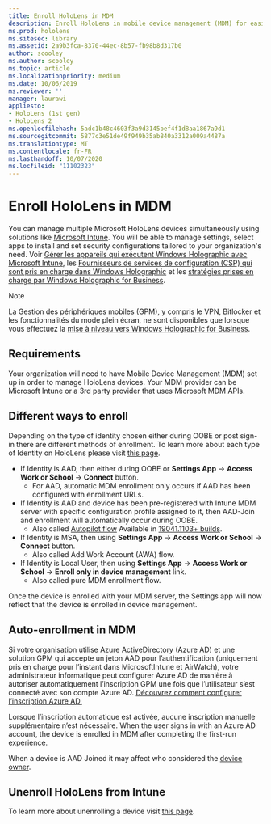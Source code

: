 ```yaml
---
title: Enroll HoloLens in MDM
description: Enroll HoloLens in mobile device management (MDM) for easier management of multiple devices.
ms.prod: hololens
ms.sitesec: library
ms.assetid: 2a9b3fca-8370-44ec-8b57-fb98b8d317b0
author: scooley
ms.author: scooley
ms.topic: article
ms.localizationpriority: medium
ms.date: 10/06/2019
ms.reviewer: ''
manager: laurawi
appliesto:
- HoloLens (1st gen)
- HoloLens 2
ms.openlocfilehash: 5adc1b48c4603f3a9d3145bef4f1d8aa1867a9d1
ms.sourcegitcommit: 5877c3e51de49f949b35ab840a3312a009a4487a
ms.translationtype: MT
ms.contentlocale: fr-FR
ms.lasthandoff: 10/07/2020
ms.locfileid: "11102323"
---
```

# Enroll HoloLens in MDM

You can manage multiple Microsoft HoloLens devices simultaneously using solutions like [Microsoft Intune](https://docs.microsoft.com/intune/windows-holographic-for-business). You will be able to manage settings, select apps to install and set security configurations tailored to your organization's need. Voir [Gérer les appareils qui exécutent Windows Holographic avec Microsoft Intune](https://docs.microsoft.com/intune/windows-holographic-for-business), les [Fournisseurs de services de configuration (CSP) qui sont pris en charge dans Windows Holographic](https://msdn.microsoft.com/windows/hardware/commercialize/customize/mdm/configuration-service-provider-reference#hololens) et les [stratégies prises en charge par Windows Holographic for Business](https://msdn.microsoft.com/windows/hardware/commercialize/customize/mdm/policy-configuration-service-provider#hololenspolicies).

> [!NOTE]
> La Gestion des périphériques mobiles (GPM), y compris le VPN, Bitlocker et les fonctionnalités du mode plein écran, ne sont disponibles que lorsque vous effectuez la [mise à niveau vers Windows Holographic for Business](hololens1-upgrade-enterprise.md).

## Requirements

 Your organization will need to have Mobile Device Management (MDM) set up in order to manage HoloLens devices. Your MDM provider can be Microsoft Intune or a 3rd party provider that uses Microsoft MDM APIs.
 
## Different ways to enroll

Depending on the type of identity chosen either during OOBE or post sign-in there are different methods of enrollment. To learn more about each type of Identity on HoloLens please visit [this page](hololens-identity.md).

- If Identity is AAD, then either during OOBE or **Settings App** -> **Access Work or School** -> **Connect** button.
    - For AAD, automatic MDM enrollment only occurs if AAD has been configured with enrollment URLs.
- If Identity is AAD and device has been pre-registered with Intune MDM server with specific configuration profile assigned to it, then AAD-Join and enrollment will automatically occur during OOBE.
    - Also called [Autopilot flow](hololens2-autopilot.md) Available in [19041.1103+ builds](hololens-release-notes.md#windows-holographic-version-2004).
- If Identity is MSA, then using **Settings App** -> **Access Work or School** -> **Connect** button.
    - Also called Add Work Account (AWA) flow.
- If Identity is Local User, then using **Settings App** -> **Access Work or School** -> **Enroll only in device management** link.
    - Also called pure MDM enrollment flow.

Once the device is enrolled with your MDM server, the Settings app will now reflect that the device is enrolled in device management.

## Auto-enrollment in MDM

Si votre organisation utilise Azure ActiveDirectory (Azure AD) et une solution GPM qui accepte un jeton AAD pour l’authentification (uniquement pris en charge pour l’instant dans MicrosoftIntune et AirWatch), votre administrateur informatique peut configurer Azure AD de manière à autoriser automatiquement l’inscription GPM une fois que l’utilisateur s’est connecté avec son compte Azure AD. [Découvrez comment configurer l’inscription Azure AD.](https://docs.microsoft.com/mem/intune/enrollment/windows-enroll#enable-windows-10-automatic-enrollment)

Lorsque l’inscription automatique est activée, aucune inscription manuelle supplémentaire n’est nécessaire. When the user signs in with an Azure AD account, the device is enrolled in MDM after completing the first-run experience.

When a device is AAD Joined it may affect who considered the [device owner](security-adminless-os.md#device-owner).

## Unenroll HoloLens from Intune

To learn more about unenrolling a device visit [this page](https://docs.microsoft.com/windows/client-management/mdm/disconnecting-from-mdm-unenrollment). 

